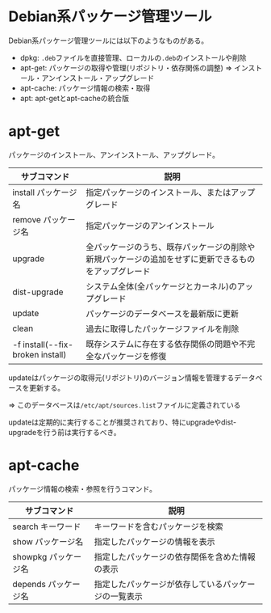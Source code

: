# Debian系パッケージ管理ツール

Debian系パッケージ管理ツールには以下のようなものがある。

- dpkg: `.deb`ファイルを直接管理、ローカルの`.deb`のインストールや削除
- apt-get: パッケージの取得や管理(リポジトリ・依存関係の調整) => インストール・アンインストール・アップグレード
- apt-cache: パッケージ情報の検索・取得
- apt: apt-getとapt-cacheの統合版

# apt-get

パッケージのインストール、アンインストール、アップグレード。

| サブコマンド                      | 説明                                                                                                 |
|-----------------------------------|------------------------------------------------------------------------------------------------------|
| install パッケージ名              | 指定パッケージのインストール、またはアップグレード                                                   |
| remove パッケージ名               | 指定パッケージのアンインストール                                                                     |
| upgrade                           | 全パッケージのうち、既存パッケージの削除や新規パッケージの追加をせずに更新できるものをアップグレード |
| dist-upgrade                      | システム全体(全パッケージとカーネル)のアップグレード                                                 |
| update                            | パッケージのデータベースを最新版に更新                                                               |
| clean                             | 過去に取得したパッケージファイルを削除                                                               |
| -f install(--fix-broken install)  | 既存システムに存在する依存関係の問題や不完全なパッケージを修復                                       |

updateはパッケージの取得元(リポジトリ)のバージョン情報を管理するデータベースを更新する。

=> このデータベースは`/etc/apt/sources.list`ファイルに定義されている

updateは定期的に実行することが推奨されており、特にupgradeやdist-upgradeを行う前は実行するべき。

# apt-cache

パッケージ情報の検索・参照を行うコマンド。

| サブコマンド         | 説明                                                 |
|----------------------|------------------------------------------------------|
| search キーワード    | キーワードを含むパッケージを検索                     |
| show パッケージ名    | 指定したパッケージの情報を表示                       |
| showpkg パッケージ名 | 指定したパッケージの依存関係を含めた情報の表示       |
| depends パッケージ名 | 指定したパッケージが依存しているパッケージの一覧表示 |

